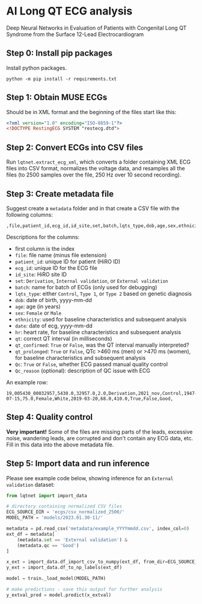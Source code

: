 # AI Long QT ECG analysis
Deep Neural Networks in Evaluation of Patients with Congenital Long QT Syndrome from the Surface 12-Lead Electrocardiogram

## Step 0: Install pip packages

Install python packages.

`python -m pip install -r requirements.txt`

## Step 1: Obtain MUSE ECGs

Should be in XML format and the beginning of the files start like this:

```xml
<?xml version="1.0" encoding="ISO-8859-1"?>
<!DOCTYPE RestingECG SYSTEM "restecg.dtd">
```

## Step 2: Convert ECGs into CSV files

Run `lqtnet.extract_ecg_xml`, which converts a folder containing XML ECG files into CSV format, normalizes the voltage data, and resamples all the files (to 2500 samples over the file, 250 Hz over 10 second recording). 

## Step 3: Create metadata file

Suggest create a `metadata` folder and in that create a CSV file with the following columns:

```csv
,file,patient_id,ecg_id,id_site,set,batch,lqts_type,dob,age,sex,ethnicity,date,hr,qt,qt_confirmed,qt_prolonged,Qc,Qc_reason
```

Descriptions for the columns:
- first column is the index
- `file`: file name (minus file extension)
- `patient_id`: unique ID for patient (HiRO ID)
- `ecg_id`: unique ID for the ECG file
- `id_site`: HiRO site ID
- `set`: `Derivation`, `Internal validation`, or `External validation`
- `batch`: name for batch of ECGs (only used for debugging)
- `lqts_type`: either `Control`, `Type 1`, or `Type 2` based on genetic diagnosis
- `dob`: date of birth, yyyy-mm-dd
- `age`: age (in years)
- `sex`: `Female` or `Male`
- `ethnicity`: used for baseline characteristics and subsequent analysis
- `date`: date of ecg, yyyy-mm-dd
- `hr`: heart rate, for baseline characteristics and subsequent analysis
- `qt`: correct QT interval (in milliseconds)
- `qt_confirmed`: `True` or `False`, was the QT interval manually interpreted?
- `qt_prolonged`: `True` or `False`, QTc >460 ms (men) or >470 ms (women), for baseline characteristics and subsequent analysis
- `Qc`: `True` or `False`, whether ECG passed manual quality control
- `Qc_reason` (optional): description of QC issue with ECG

An example row:
```csv
19,005430_00032957,5430.0,32957.0,2.0,Derivation,2021_nov,Control,1947-07-15,75.0,Female,White,2019-03-20,68.0,410.0,True,False,Good,
```

## Step 4: Quality control

**Very important!** Some of the files are missing parts of the leads, excessive noise, wandering leads, are corrupted and don't contain any ECG data, etc. Fill in this data into the above metadata file.

## Step 5: Import data and run inference

Please see example code below, showing inference for an `External validation` dataset:

```python
from lqtnet import import_data

# directory containing normalized CSV files
ECG_SOURCE_DIR = 'ecgs/csv_normalized_2500/'
MODEL_PATH = 'models/2023.01.30-11/'

metadata = pd.read_csv('metadata/example_YYYYmmdd.csv', index_col=0)
ext_df = metadata[
    (metadata.set == 'External validation') &
    (metadata.qc == 'Good')
]

x_ext = import_data.df_import_csv_to_numpy(ext_df, from_dir=ECG_SOURCE_DIR)
y_ext = import_data.df_to_np_labels(ext_df)

model = train._load_model(MODEL_PATH)

# make predictions - save this output for further analysis
y_extval_pred = model.predict(x_extval)
```

